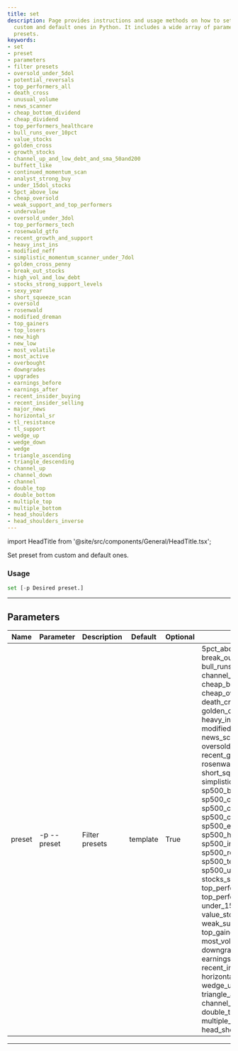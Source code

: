 ```yaml
---
title: set
description: Page provides instructions and usage methods on how to set presets from
  custom and default ones in Python. It includes a wide array of parameters for filtering
  presets.
keywords:
- set
- preset
- parameters
- filter presets
- oversold_under_5dol
- potential_reversals
- top_performers_all
- death_cross
- unusual_volume
- news_scanner
- cheap_bottom_dividend
- cheap_dividend
- top_performers_healthcare
- bull_runs_over_10pct
- value_stocks
- golden_cross
- growth_stocks
- channel_up_and_low_debt_and_sma_50and200
- buffett_like
- continued_momentum_scan
- analyst_strong_buy
- under_15dol_stocks
- 5pct_above_low
- cheap_oversold
- weak_support_and_top_performers
- undervalue
- oversold_under_3dol
- top_performers_tech
- rosenwald_gtfo
- recent_growth_and_support
- heavy_inst_ins
- modified_neff
- simplistic_momentum_scanner_under_7dol
- golden_cross_penny
- break_out_stocks
- high_vol_and_low_debt
- stocks_strong_support_levels
- sexy_year
- short_squeeze_scan
- oversold
- rosenwald
- modified_dreman
- top_gainers
- top_losers
- new_high
- new_low
- most_volatile
- most_active
- overbought
- downgrades
- upgrades
- earnings_before
- earnings_after
- recent_insider_buying
- recent_insider_selling
- major_news
- horizontal_sr
- tl_resistance
- tl_support
- wedge_up
- wedge_down
- wedge
- triangle_ascending
- triangle_descending
- channel_up
- channel_down
- channel
- double_top
- double_bottom
- multiple_top
- multiple_bottom
- head_shoulders
- head_shoulders_inverse
---
```


import HeadTitle from '@site/src/components/General/HeadTitle.tsx';

<HeadTitle title="stocks /screener/set - Reference | OpenBB Terminal Docs" />

Set preset from custom and default ones.

### Usage

```python wordwrap
set [-p Desired preset.]
```

---

## Parameters

| Name | Parameter | Description | Default | Optional | Choices |
| ---- | --------- | ----------- | ------- | -------- | ------- |
| preset | -p  --preset | Filter presets | template | True | 5pct_above_low, analyst_strong_buy, break_out_stocks, buffett_like, bull_runs_over_10pct, channel_up_and_low_debt_and_sma_50and200, cheap_bottom_dividend, cheap_dividend, cheap_oversold, continued_momentum_scan, death_cross, djia_components, golden_cross, golden_cross_penny, growth_stocks, heavy_inst_ins, high_vol_and_low_debt, modified_dreman, modified_neff, news_scanner, oversold, oversold_under_3dol, oversold_under_5dol, potential_reversals, recent_growth_and_support, rosenwald, rosenwald_gtfo, sdk_guide_preset, sexy_year, short_squeeze_scan, simplistic_momentum_scanner_under_7dol, sp500_basic_materials_sector, sp500_communication_services_sector, sp500_consumer_cyclical_sector, sp500_consumer_defensive_sector, sp500_energy_sector, sp500_financial_sector, sp500_healthcare_sector, sp500_industrials_sector, sp500_real_estate_sector, sp500_technology_sector, sp500_utilities_sector, stocks_strong_support_levels, top_performers_all, top_performers_healthcare, top_performers_tech, undervalue, under_15dol_stocks, unusual_volume, value_stocks, weak_support_and_top_performers, top_gainers, top_losers, new_high, new_low, most_volatile, most_active, overbought, downgrades, upgrades, earnings_before, earnings_after, recent_insider_buying, recent_insider_selling, major_news, horizontal_sr, tl_resistance, tl_support, wedge_up, wedge_down, wedge, triangle_ascending, triangle_descending, channel_up, channel_down, channel, double_top, double_bottom, multiple_top, multiple_bottom, head_shoulders, head_shoulders_inverse |

---
